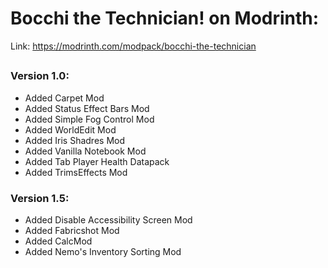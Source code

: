 # Bocchi the Technician! on Modrinth:  
Link: https://modrinth.com/modpack/bocchi-the-technician

## 

### Version 1.0:

- Added Carpet Mod
- Added Status Effect Bars Mod
- Added Simple Fog Control Mod
- Added WorldEdit Mod
- Added Iris Shadres Mod
- Added Vanilla Notebook Mod
- Added Tab Player Health Datapack
- Added TrimsEffects Mod

### Version 1.5:

- Added Disable Accessibility Screen Mod
- Added Fabricshot Mod
- Added CalcMod
- Added Nemo's Inventory Sorting Mod
